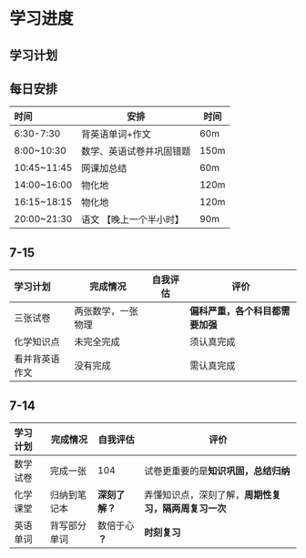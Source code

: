 # 学习进度
<plan-shun :dataList="[{date:'7-14',time:4}]"></plan-shun>

## 学习计划


## 每日安排

| 时间| 安排 | 时间 | 
| :------ | ------ | ------ |  
|  6:30-7:30 | 背英语单词+作文 | 60m| 
|  8:00~10:30 | 数学、英语试卷并巩固错题 | 150m | 
|  10:45~11:45 | 网课加总结 | 60m | 
|  14:00~16:00 | 物化地   | 120m|
|  16:15~18:15 | 物化地   | 120m|
|  20:00~21:30 | 语文 【晚上一个半小时】   | 90m|

 

##  7-15

| 学习计划| 完成情况 | 自我评估 | 评价 |  
| :------ | ------ | ------ | ------ |  
|  三张试卷 | 两张数学，一张物理 |   | **偏科严重，各个科目都需要加强** |  
|  化学知识点 | 未完全完成 |   | 须认真完成 |  
|  看并背英语作文 | 没有完成 |   | 需认真完成 |  
 

## 7-14

| 学习计划| 完成情况 | 自我评估 | 评价 |  
| :------ | ------ | ------ | ------ |  
|  数学试卷 | 完成一张 | 104| 试卷更重要的是**知识巩固，总结归纳** |  
|  化学课堂 | 归纳到笔记本 |  **深刻了解？**  | 弄懂知识点，深刻了解，**周期性复习，隔两周复习一次** |  
|  英语单词 | 背写部分单词 |  数倍于心 **？** | **时刻复习** |  
 
